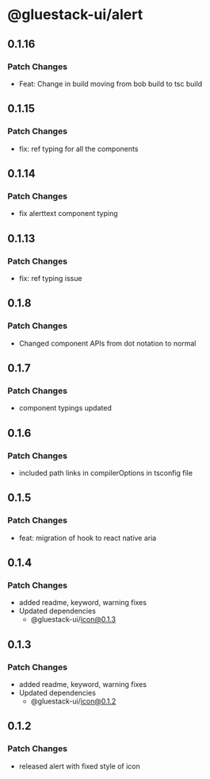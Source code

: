 # @gluestack-ui/alert

## 0.1.16

### Patch Changes

- Feat: Change in build moving from bob build to tsc build

## 0.1.15

### Patch Changes

- fix: ref typing for all the components

## 0.1.14

### Patch Changes

- fix alerttext component typing

## 0.1.13

### Patch Changes

- fix: ref typing issue

## 0.1.8

### Patch Changes

- Changed component APIs from dot notation to normal

## 0.1.7

### Patch Changes

- component typings updated

## 0.1.6

### Patch Changes

- included path links in compilerOptions in tsconfig file

## 0.1.5

### Patch Changes

- feat: migration of hook to react native aria

## 0.1.4

### Patch Changes

- added readme, keyword, warning fixes
- Updated dependencies
  - @gluestack-ui/icon@0.1.3

## 0.1.3

### Patch Changes

- added readme, keyword, warning fixes
- Updated dependencies
  - @gluestack-ui/icon@0.1.2

## 0.1.2

### Patch Changes

- released alert with fixed style of icon
